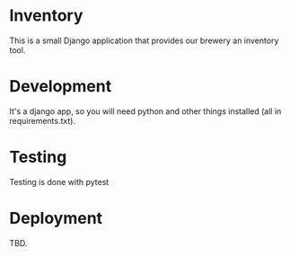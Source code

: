 # Inventory

This is a small Django application that provides our brewery an inventory tool. 

# Development

It's a django app, so you will need python and other things installed (all in requirements.txt).

# Testing

Testing is done with pytest

# Deployment

TBD.
